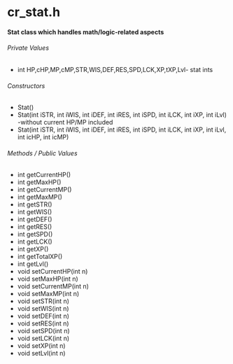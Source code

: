 # cr_stat.h

#### Stat class which handles math/logic-related aspects

###### Private Values
 * int HP,cHP,MP,cMP,STR,WIS,DEF,RES,SPD,LCK,XP,tXP,Lvl- stat ints

###### Constructors
 * Stat()
 * Stat(int iSTR, int iWIS, int iDEF, int iRES, int iSPD, int iLCK, int iXP, int iLvl) -without current HP/MP included
 * Stat(int iSTR, int iWIS, int iDEF, int iRES, int iSPD, int iLCK, int iXP, int iLvl, int icHP, int icMP)

###### Methods / Public Values
 * int getCurrentHP()
 * int getMaxHP()
 * int getCurrentMP()
 * int getMaxMP()
 * int getSTR()
 * int getWIS()
 * int getDEF()
 * int getRES()
 * int getSPD()
 * int getLCK()
 * int getXP()
 * int getTotalXP()
 * int getLvl()
 * void setCurrentHP(int n)
 * void setMaxHP(int n)
 * void setCurrentMP(int n)
 * void setMaxMP(int n)
 * void setSTR(int n)
 * void setWIS(int n)
 * void setDEF(int n)
 * void setRES(int n)
 * void setSPD(int n)
 * void setLCK(int n)
 * void setXP(int n)
 * void setLvl(int n)
